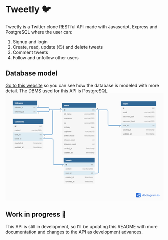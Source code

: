 # Tweetly 🐦

Tweetly is a Twitter clone RESTful API made with Javascript, Express and PostgreSQL where the user can:
1. Signup and login
1. Create, read, update (😉) and delete tweets
1. Comment tweets
1. Follow and unfollow other users

## Database model
[Go to this website](https://dbdiagram.io/d/6179af66fa17df5ea6722e1d) so you can see how the database is modeled with more detail. The DBMS used for this API is PostgreSQL.
![Database model](https://github.com/alexruizlul/tweetly-api/blob/master/readme-imgs/tweetly.png?raw=true)

## Work in progress 🚧

This API is still in development, so I'll be updating this README with more documentation and changes to the API as development advances.
